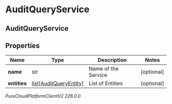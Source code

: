 # AuditQueryService

## AuditQueryService

## Properties

|Name | Type | Description | Notes|
|------------ | ------------- | ------------- | -------------|
| **name** | str | Name of the Service | [optional] |
| **entities** | [list[AuditQueryEntity]](AuditQueryEntity) | List of Entities | [optional] |



_PureCloudPlatformClientV2 226.0.0_
